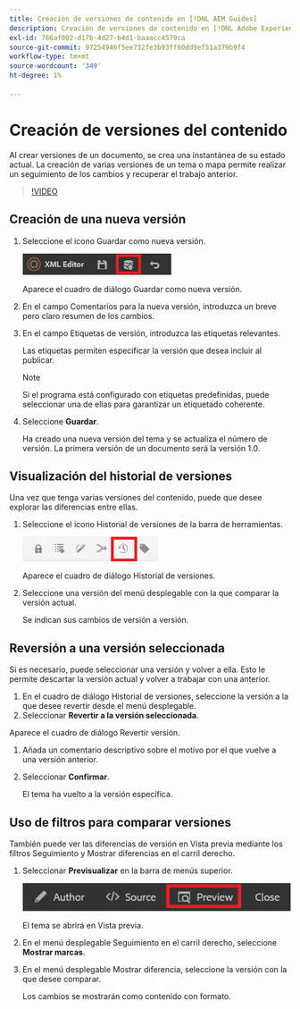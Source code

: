 ```yaml
---
title: Creación de versiones de contenido en [!DNL AEM Guides]
description: Creación de versiones de contenido en [!DNL Adobe Experience Manager Guides]
exl-id: 766af002-d17b-4d27-b4d1-baaacc4579ca
source-git-commit: 97254946f5ee732fe3b93ff60dd9ef51a379b9f4
workflow-type: tm+mt
source-wordcount: '349'
ht-degree: 1%

---
```


# Creación de versiones del contenido

Al crear versiones de un documento, se crea una instantánea de su estado actual. La creación de varias versiones de un tema o mapa permite realizar un seguimiento de los cambios y recuperar el trabajo anterior.

>[!VIDEO](https://video.tv.adobe.com/v/336724?quality=12&learn=on)

## Creación de una nueva versión

1. Seleccione el icono Guardar como nueva versión.

   ![Icono Guardar como nueva versión](images/common/save-as-new-version.png)

   Aparece el cuadro de diálogo Guardar como nueva versión.

1. En el campo Comentarios para la nueva versión, introduzca un breve pero claro resumen de los cambios.
1. En el campo Etiquetas de versión, introduzca las etiquetas relevantes.

   Las etiquetas permiten especificar la versión que desea incluir al publicar.

   >[!NOTE]
   >
   >Si el programa está configurado con etiquetas predefinidas, puede seleccionar una de ellas para garantizar un etiquetado coherente.

1. Seleccione **Guardar**.

   Ha creado una nueva versión del tema y se actualiza el número de versión. La primera versión de un documento será la versión 1.0.

## Visualización del historial de versiones

Una vez que tenga varias versiones del contenido, puede que desee explorar las diferencias entre ellas.

1. Seleccione el icono Historial de versiones de la barra de herramientas.

   ![Icono Historial de versiones](images/lesson-7/version-history.png)

   Aparece el cuadro de diálogo Historial de versiones.

1. Seleccione una versión del menú desplegable con la que comparar la versión actual.

   Se indican sus cambios de versión a versión.

## Reversión a una versión seleccionada

Si es necesario, puede seleccionar una versión y volver a ella. Esto le permite descartar la versión actual y volver a trabajar con una anterior.

1. En el cuadro de diálogo Historial de versiones, seleccione la versión a la que desee revertir desde el menú desplegable.
1. Seleccionar **Revertir a la versión seleccionada**.

Aparece el cuadro de diálogo Revertir versión.

1. Añada un comentario descriptivo sobre el motivo por el que vuelve a una versión anterior.
1. Seleccionar **Confirmar**.

   El tema ha vuelto a la versión específica.

## Uso de filtros para comparar versiones

También puede ver las diferencias de versión en Vista previa mediante los filtros Seguimiento y Mostrar diferencias en el carril derecho.

1. Seleccionar **Previsualizar** en la barra de menús superior.

   ![Botón Vista previa](images/common/select-preview.png)

   El tema se abrirá en Vista previa.

1. En el menú desplegable Seguimiento en el carril derecho, seleccione **Mostrar marcas**.
1. En el menú desplegable Mostrar diferencia, seleccione la versión con la que desee comparar.

   Los cambios se mostrarán como contenido con formato.
